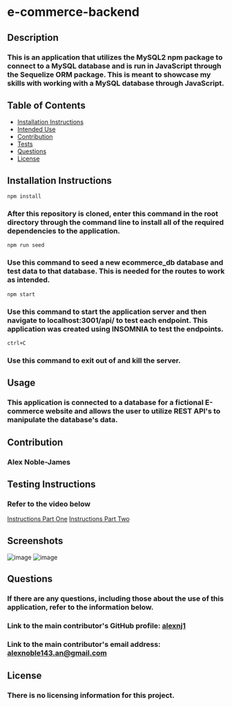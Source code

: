 
  # e-commerce-backend

  

  ## Description


  ### This is an application that utilizes the MySQL2 npm package to connect to a MySQL database and is run in JavaScript through the Sequelize ORM package. This is meant to showcase my skills with working with a MySQL database through JavaScript.

  ## Table of Contents


  * [Installation Instructions](#installation-instructions)
  * [Intended Use](#usage)
  * [Contribution](#contribution)
  * [Tests](#testing-instructions)
  * [Questions](#questions)
  * [License](#license)

  ## Installation Instructions


    npm install
### After this repository is cloned, enter this command in the root directory through the command line to install all of the required dependencies to the application.
    npm run seed
### Use this command to seed a new ecommerce_db database and test data to that database. This is needed for the routes to work as intended.
    npm start
### Use this command to start the application server and then navigate to localhost:3001/api/<endpoint-name> to test each endpoint. This application was created using INSOMNIA to test the endpoints.
    ctrl+C
### Use this command to exit out of and kill the server.


  ## Usage


  ### This application is connected to a database for a fictional E-commerce website and allows the user to utilize REST API's to manipulate the database's data.
  
  ## Contribution


### Alex Noble-James

  
  ## Testing Instructions


  ### Refer to the video below
  
  [Instructions Part One](https://drive.google.com/file/d/1YuRhlMnNA3KsYfWt6dMC_13cuR4dmaNM/view)
  [Instructions Part Two](https://drive.google.com/file/d/1Ynaee3PVUBCCfuDOicJR-bgHq1y5P-lL/view)
  
  ## Screenshots
  ![image](https://user-images.githubusercontent.com/93218601/157751413-7d902307-623c-45c9-902b-eab8e8778531.png)
  ![image](https://user-images.githubusercontent.com/93218601/157751523-41d8059d-370f-4238-abad-00841168e628.png)

  
  ## Questions


  ### If there are any questions, including those about the use of this application, refer to the information below.
  
  ### Link to the main contributor's GitHub profile: [alexnj1](https://www.github.com/alexnj1)

  ### Link to the main contributor's email address: alexnoble143.an@gmail.com
  
  ## License
  
  
  ### There is no licensing information for this project.
  
